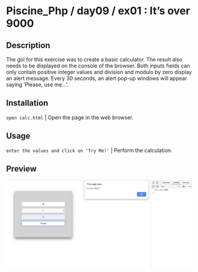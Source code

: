 # Piscine_Php / day09 / ex01 : It’s over 9000

## Description
The gol for this exercise was to create a basic calculator. The result also needs to be displayed on the console of the browser. Both inputs fields can only contain positive integer values and division and modulo by zero display an alert message. Every 30 seconds, an alert pop-up windows will appear saying ’Please, use me...’.

## Installation
`open calc.html` | Open the page in the web browser.

## Usage
`enter the values and click on 'Try Me!'` | Perform the calculation.

## Preview

<img src="../../resources/images/calc.png" width="1000">
